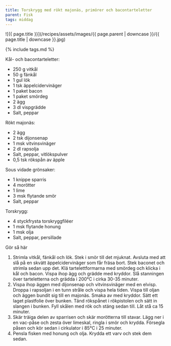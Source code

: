 ```yaml
---
title: Torskrygg med rökt majonäs, primörer och bacontarteletter
parent: Fisk
tags: middag
---
```

![{{ page.title }}](/recipes/assets/images/{{ page.parent | downcase }}/{{ page.title | downcase }}.jpg)

{% include tags.md %}

Kål- och bacontarteletter:

- 250 g vitkål
- 50 g fänkål
- 1 gul lök
- 1 tsk äppelcidervinäger
- 1 paket bacon
- 1 paket smördeg
- 2 ägg
- 3 dl vispgrädde
- Salt, peppar

Rökt majonäs:

- 2 ägg
- 2 tsk dijonsenap
- 1 msk vitvinsvinäger
- 2 dl rapsolja
- Salt, peppar, vitlökspulver
- 0,5 tsk rökspån av äpple

Sous vidade grönsaker:

- 1 knippe sparris
- 4 morötter
- 1 lime
- 3 msk flytande smör
- Salt, peppar

Torskrygg:

- 4 styckfrysta torskryggfiléer
- 1 msk flytande honung
- 1 msk olja
- Salt, peppar, persillade

Gör så här

1. Strimla vitkål, fänkål och lök. Stek i smör till det mjuknat. Avsluta med att slå på en skvätt äppelcidervinäger som får fräsa bort. Stek baconet och strimla sedan upp det. Klä tartelettformarna med smördeg och klicka i kål och bacon. Vispa ihop ägg och grädde med kryddor. Slå stanningen över tarteletterna och grädda i 200°C i cirka 30-35 minuter.
2. Vispa ihop äggen med dijonsenap och vitvinsvinäger med en elvisp. Droppa i rapsoljan i en tunn stråle och vispa hela tiden. Vispa till oljan och äggen bundit sig till en majonäs. Smaka av med kryddor. Sätt ett laget plastfolie över bunken. Tänd rökspånet i rökpistolen och sätt in slangen i bunken. Fyll skålen med rök och stäng sedan till. Låt stå ca 15 minuter.
3. Skär träiga delen av sparrisen och skär morötterna till stavar. Lägg ner i en vac-påse och zesta över limeskal, ringla i smör och krydda. Försegla påsen och kör sedan i cirkulator i 85°C i 25 minuter.
4. Pensla fisken med honung och olja. Krydda ett varv och stek dem sedan.
